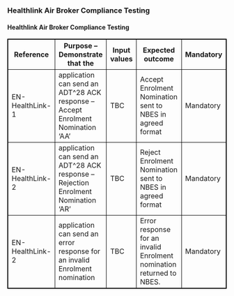 

### Healthlink Air Broker Compliance Testing


<h4>Healthlink Air Broker Compliance Testing</h4>
<table>
<style>
table, th, td {
  border: 1px solid black;
  border-collapse: collapse;
}
</style>
<tr><th>Reference</th>
<th>Purpose – Demonstrate that the</th>
<th>Input values</th>
<th>Expected outcome</th>
<th>Mandatory</th></tr>

<tr>
<td>EN-HealthLink-1</td>
<td>application can send an ADT^28 ACK response – Accept Enrolment Nomination ‘AA’</td>
<td>TBC</td>
<td>Accept Enrolment Nomination sent to NBES in agreed format</td>
<td>Mandatory</td>
</tr>

<tr>
<td>EN-HealthLink-2</td>
<td>application can send an ADT^28 ACK response – Rejection Enrolment Nomination ‘AR’</td>
<td>TBC</td>
<td>Reject Enrolment Nomination sent to NBES in agreed format</td>
<td>Mandatory</td>
</tr>

<tr>
<td>EN-HealthLink-2</td>
<td>application can send an error response for an invalid Enrolment nomination</td>
<td>TBC</td>
<td>Error response for an invalid Enrolment nomination returned to NBES.</td>
<td>Mandatory</td>
</tr>
</table>
